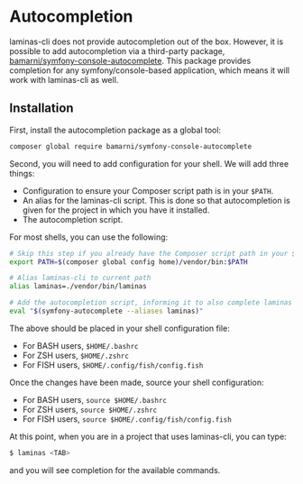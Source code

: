# Autocompletion

laminas-cli does not provide autocompletion out of the box. However, it is
possible to add autocompletion via a third-party package,
[bamarni/symfony-console-autocomplete](https://github.com/bamarni/symfony-console-autocomplete).
This package provides completion for any symfony/console-based application,
which means it will work with laminas-cli as well.

## Installation

First, install the autocompletion package as a global tool:

```bash
composer global require bamarni/symfony-console-autocomplete
```

Second, you will need to add configuration for your shell. We will add three
things:

- Configuration to ensure your Composer script path is in your `$PATH`.
- An alias for the laminas-cli script. This is done so that autocompletion is
  given for the project in which you have it installed.
- The autocompletion script.

For most shells, you can use the following:

```bash
# Skip this step if you already have the Composer script path in your $PATH
export PATH=$(composer global config home)/vendor/bin:$PATH

# Alias laminas-cli to current path
alias laminas=./vendor/bin/laminas

# Add the autocompletion script, informing it to also complete laminas
eval "$(symfony-autocomplete --aliases laminas)"
```

The above should be placed in your shell configuration file:

- For BASH users, `$HOME/.bashrc`
- For ZSH users, `$HOME/.zshrc`
- For FISH users, `$HOME/.config/fish/config.fish`

Once the changes have been made, source your shell configuration:

- For BASH users, `source $HOME/.bashrc`
- For ZSH users, `source $HOME/.zshrc`
- For FISH users, `source $HOME/.config/fish/config.fish`

At this point, when you are in a project that uses laminas-cli, you can type:

```bash
$ laminas <TAB>
```

and you will see completion for the available commands.

